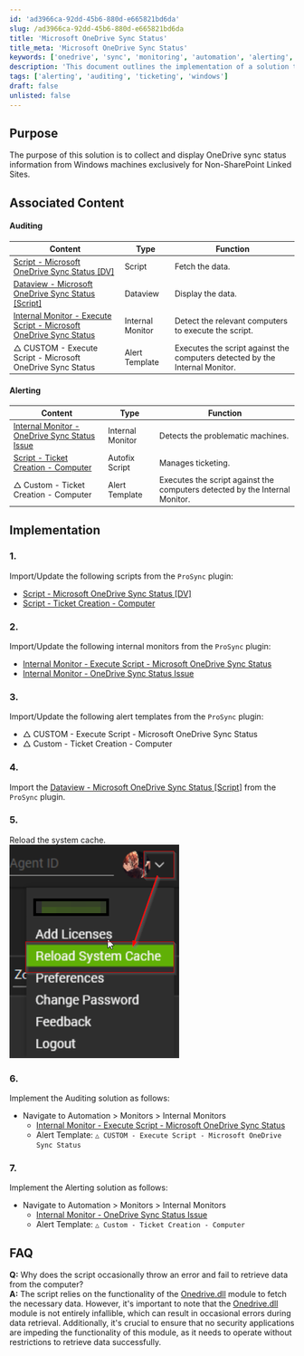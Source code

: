 ```yaml
---
id: 'ad3966ca-92dd-45b6-880d-e665821bd6da'
slug: /ad3966ca-92dd-45b6-880d-e665821bd6da
title: 'Microsoft OneDrive Sync Status'
title_meta: 'Microsoft OneDrive Sync Status'
keywords: ['onedrive', 'sync', 'monitoring', 'automation', 'alerting', 'auditing']
description: 'This document outlines the implementation of a solution to collect and display OneDrive sync status information from Windows machines, specifically for Non-SharePoint Linked Sites. It includes associated content for auditing and alerting, as well as a detailed implementation guide and FAQs regarding potential errors in data retrieval.'
tags: ['alerting', 'auditing', 'ticketing', 'windows']
draft: false
unlisted: false
---
```


## Purpose

The purpose of this solution is to collect and display OneDrive sync status information from Windows machines exclusively for Non-SharePoint Linked Sites.

## Associated Content

#### Auditing

| Content                                                                 | Type           | Function                                                   |
|-------------------------------------------------------------------------|----------------|------------------------------------------------------------|
| [Script - Microsoft OneDrive Sync Status [DV]](/docs/11c05d45-a0fb-4cfb-b388-cdc59362d9a1) | Script         | Fetch the data.                                           |
| [Dataview - Microsoft OneDrive Sync Status [Script]](/docs/5b97dae1-f82c-4ae4-9e21-a5c4e3b1480c) | Dataview       | Display the data.                                         |
| [Internal Monitor - Execute Script - Microsoft OneDrive Sync Status](/docs/b7936e96-423d-4c53-bd95-d10a6c4861f1) | Internal Monitor | Detect the relevant computers to execute the script.     |
| △ CUSTOM - Execute Script - Microsoft OneDrive Sync Status              | Alert Template | Executes the script against the computers detected by the Internal Monitor. |

#### Alerting

| Content                                                                 | Type           | Function                                                   |
|-------------------------------------------------------------------------|----------------|------------------------------------------------------------|
| [Internal Monitor - OneDrive Sync Status Issue](/docs/e54f4273-60a6-4790-bb8e-8c0a3d2033d5) | Internal Monitor | Detects the problematic machines.                          |
| [Script - Ticket Creation - Computer](/docs/63beba3c-f4a6-41a5-98e2-d4e4ce885035) | Autofix Script | Manages ticketing.                                        |
| △ Custom - Ticket Creation - Computer                                     | Alert Template | Executes the script against the computers detected by the Internal Monitor. |

## Implementation

### 1.
Import/Update the following scripts from the `ProSync` plugin:
- [Script - Microsoft OneDrive Sync Status [DV]](/docs/11c05d45-a0fb-4cfb-b388-cdc59362d9a1)  
- [Script - Ticket Creation - Computer](/docs/63beba3c-f4a6-41a5-98e2-d4e4ce885035)  

### 2.
Import/Update the following internal monitors from the `ProSync` plugin:
- [Internal Monitor - Execute Script - Microsoft OneDrive Sync Status](/docs/b7936e96-423d-4c53-bd95-d10a6c4861f1)  
- [Internal Monitor - OneDrive Sync Status Issue](/docs/e54f4273-60a6-4790-bb8e-8c0a3d2033d5)  

### 3.
Import/Update the following alert templates from the `ProSync` plugin:
- △ CUSTOM - Execute Script - Microsoft OneDrive Sync Status  
- △ Custom - Ticket Creation - Computer  

### 4.
Import the [Dataview - Microsoft OneDrive Sync Status [Script]](/docs/5b97dae1-f82c-4ae4-9e21-a5c4e3b1480c) from the `ProSync` plugin.

### 5.
Reload the system cache.  
![System Cache Reload](../../static/img/Microsoft-OneDrive-Sync-Status/image_1.png)

### 6.
Implement the Auditing solution as follows:
- Navigate to Automation > Monitors > Internal Monitors
  - [Internal Monitor - Execute Script - Microsoft OneDrive Sync Status](/docs/b7936e96-423d-4c53-bd95-d10a6c4861f1)  
  - Alert Template: `△ CUSTOM - Execute Script - Microsoft OneDrive Sync Status`

### 7.
Implement the Alerting solution as follows:
- Navigate to Automation > Monitors > Internal Monitors
  - [Internal Monitor - OneDrive Sync Status Issue](/docs/e54f4273-60a6-4790-bb8e-8c0a3d2033d5)  
  - Alert Template: `△ Custom - Ticket Creation - Computer`

## FAQ

**Q:** Why does the script occasionally throw an error and fail to retrieve data from the computer?  
**A:** The script relies on the functionality of the [Onedrive.dll](https://github.com/rodneyviana/ODSyncService) module to fetch the necessary data. However, it's important to note that the [Onedrive.dll](https://github.com/rodneyviana/ODSyncService) module is not entirely infallible, which can result in occasional errors during data retrieval. Additionally, it's crucial to ensure that no security applications are impeding the functionality of this module, as it needs to operate without restrictions to retrieve data successfully.


